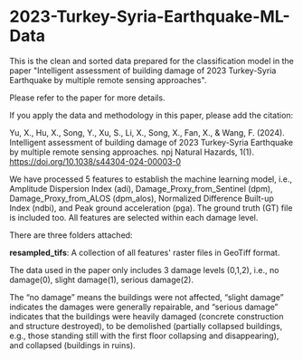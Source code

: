 # 2023-Turkey-Syria-Earthquake-ML-Data
This is the clean and sorted data prepared for the classification model in the paper "Intelligent assessment of building damage of 2023 Turkey-Syria Earthquake by multiple remote sensing approaches".

Please refer to the paper for more details.

If you apply the data and methodology in this paper, please add the citation: 

Yu, X., Hu, X., Song, Y., Xu, S., Li, X., Song, X., Fan, X., & Wang, F. (2024). Intelligent assessment of building damage of 2023 Turkey-Syria Earthquake by multiple remote sensing approaches. npj Natural Hazards, 1(1). https://doi.org/10.1038/s44304-024-00003-0


We have processed 5 features to establish the machine learning model, i.e., Amplitude Dispersion Index (adi), Damage_Proxy_from_Sentinel (dpm), Damage_Proxy_from_ALOS (dpm_alos),  Normalized Difference Built-up Index (ndbi), and Peak ground acceleration (pga). The ground truth (GT) file is included too. All features are selected within each damage level. 

There are three folders attached:

**resampled_tifs**: A collection of all features' raster files in GeoTiff format.


The data used in the paper only includes 3 damage levels (0,1,2), i.e., no damage(0), slight damage(1), serious damage(2).

The “no damage” means the buildings were not affected, “slight damage” indicates the damages were generally repairable, and “serious damage” indicates that the buildings were heavily damaged (concrete construction and structure destroyed), to be demolished (partially collapsed buildings, e.g., those standing still with the first floor collapsing and disappearing), and collapsed (buildings in ruins).
